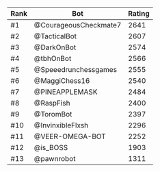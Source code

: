 Rank|Bot|Rating
---|---|---
#1|@CourageousCheckmate7|2641
#2|@TacticalBot|2607
#3|@DarkOnBot|2574
#4|@tbhOnBot|2566
#5|@Speeedrunchessgames|2555
#6|@MaggiChess16|2540
#7|@PINEAPPLEMASK|2484
#8|@RaspFish|2400
#9|@ToromBot|2397
#10|@InvinxibleFlxsh|2296
#11|@VEER-OMEGA-BOT|2252
#12|@is_BOSS|1903
#13|@pawnrobot|1311

